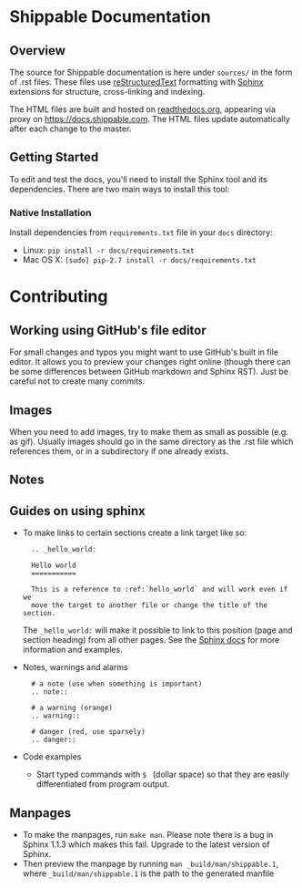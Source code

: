 Shippable Documentation
=======================

Overview
--------

The source for Shippable documentation is here under ``sources/`` in the
form of .rst files. These files use
[reStructuredText](http://docutils.sourceforge.net/rst.html)
formatting with [Sphinx](http://sphinx-doc.org/) extensions for
structure, cross-linking and indexing.

The HTML files are built and hosted on
[readthedocs.org](https://readthedocs.org/projects/shippable/), appearing
via proxy on https://docs.shippable.com. The HTML files update
automatically after each change to the master.


Getting Started
---------------

To edit and test the docs, you'll need to install the Sphinx tool and
its dependencies. There are two main ways to install this tool:

### Native Installation

Install dependencies from `requirements.txt` file in your `docs`
directory:

* Linux: `pip install -r docs/requirements.txt`
* Mac OS X: `[sudo] pip-2.7 install -r docs/requirements.txt`

# Contributing

Working using GitHub's file editor
----------------------------------

For small changes and typos you might want to use
GitHub's built in file editor. It allows you to preview your changes
right online (though there can be some differences between GitHub
markdown and Sphinx RST). Just be careful not to create many commits.

Images
------

When you need to add images, try to make them as small as possible
(e.g. as gif). Usually images should go in the same directory as the
.rst file which references them, or in a subdirectory if one already
exists.

Notes
-----

Guides on using sphinx
----------------------
* To make links to certain sections create a link target like so:

  ```
    .. _hello_world:

    Hello world
    ===========

    This is a reference to :ref:`hello_world` and will work even if we
    move the target to another file or change the title of the section. 
  ```

  The ``_hello_world:`` will make it possible to link to this position
  (page and section heading) from all other pages. See the [Sphinx
  docs](http://sphinx-doc.org/markup/inline.html#role-ref) for more
  information and examples.

* Notes, warnings and alarms

  ```
    # a note (use when something is important)
    .. note::

    # a warning (orange)
    .. warning::

    # danger (red, use sparsely)
    .. danger::

* Code examples

  * Start typed commands with ``$ `` (dollar space) so that they 
    are easily differentiated from program output.

Manpages
--------

* To make the manpages, run ``make man``. Please note there is a bug
  in Sphinx 1.1.3 which makes this fail.  Upgrade to the latest version
  of Sphinx.
* Then preview the manpage by running ``man _build/man/shippable.1``,
  where ``_build/man/shippable.1`` is the path to the generated manfile